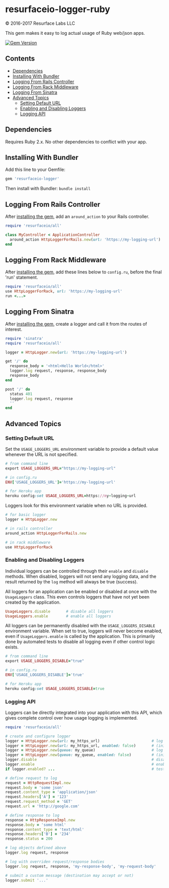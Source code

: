 # resurfaceio-logger-ruby
&copy; 2016-2017 Resurface Labs LLC

This gem makes it easy to log actual usage of Ruby web/json apps.

[![Gem Version](https://badge.fury.io/rb/resurfaceio-logger.svg)](https://badge.fury.io/rb/resurfaceio-logger)

## Contents

<ul>
<li><a href="#dependencies">Dependencies</a></li>
<li><a href="#installing_with_bundler">Installing With Bundler</a></li>
<li><a href="#logging_from_rails_controller">Logging From Rails Controller</a></li>
<li><a href="#logging_from_rack_middleware">Logging From Rack Middleware</a></li>
<li><a href="#logging_from_sinatra">Logging From Sinatra</a></li>
<li><a href="#advanced_topics">Advanced Topics</a><ul>
<li><a href="#setting_default_url">Setting Default URL</a></li>
<li><a href="#enabling_and_disabling">Enabling and Disabling Loggers</a></li>
<li><a href="#logging_api">Logging API</a></li>
</ul></li>
</ul>

<a name="dependencies"/>

## Dependencies

Requires Ruby 2.x. No other dependencies to conflict with your app.

<a name="installing_with_bundler"/>

## Installing With Bundler

Add this line to your Gemfile:

```ruby
gem 'resurfaceio-logger'
```

Then install with Bundler: `bundle install`

<a name="logging_from_rails_controller"/>

## Logging From Rails Controller

After <a href="#installing_with_bundler">installing the gem</a>, add an `around_action` to your Rails controller.

```ruby
require 'resurfaceio/all'

class MyController < ApplicationController
  around_action HttpLoggerForRails.new(url: 'https://my-logging-url')
end
```

<a name="logging_from_rack_middleware"/>

## Logging From Rack Middleware

After <a href="#installing_with_bundler">installing the gem</a>, add these lines below to `config.ru`, before the final
'run' statement.

```ruby
require 'resurfaceio/all'
use HttpLoggerForRack, url: 'https://my-logging-url'
run <...>
```

<a name="logging_from_sinatra"/>

## Logging From Sinatra

After <a href="#installing_with_bundler">installing the gem</a>, create a logger and call it from the routes of interest.

```ruby
require 'sinatra'
require 'resurfaceio/all'

logger = HttpLogger.new(url: 'https://my-logging-url')

get '/' do
  response_body = '<html>Hello World</html>'
  logger.log request, response, response_body
  response_body
end

post '/' do
  status 401
  logger.log request, response
  ''
end
```

<a name="advanced_topics"/>

## Advanced Topics

<a name="setting_default_url"/>

### Setting Default URL

Set the `USAGE_LOGGERS_URL` environment variable to provide a default value whenever the URL is not specified.

```ruby
# from command line
export USAGE_LOGGERS_URL="https://my-logging-url"

# in config.ru
ENV['USAGE_LOGGERS_URL']='https://my-logging-url'

# for Heroku app
heroku config:set USAGE_LOGGERS_URL=https://my-logging-url
```

Loggers look for this environment variable when no URL is provided.

```ruby
# for basic logger
logger = HttpLogger.new

# in rails controller
around_action HttpLoggerForRails.new

# in rack middleware
use HttpLoggerForRack
```

<a name="enabling_and_disabling"/>

### Enabling and Disabling Loggers

Individual loggers can be controlled through their `enable` and `disable` methods. When disabled, loggers will
not send any logging data, and the result returned by the `log` method will always be true (success).

All loggers for an application can be enabled or disabled at once with the `UsageLoggers` class. This even controls
loggers that have not yet been created by the application.

```ruby
UsageLoggers.disable       # disable all loggers
UsageLoggers.enable        # enable all loggers
```

All loggers can be permanently disabled with the `USAGE_LOGGERS_DISABLE` environment variable. When set to true,
loggers will never become enabled, even if `UsageLoggers.enable` is called by the application. This is primarily 
done by automated tests to disable all logging even if other control logic exists. 

```ruby
# from command line
export USAGE_LOGGERS_DISABLE="true"

# in config.ru
ENV['USAGE_LOGGERS_DISABLE']='true'

# for Heroku app
heroku config:set USAGE_LOGGERS_DISABLE=true
```

<a name="logging_api"/>

### Logging API

Loggers can be directly integrated into your application with this API, which gives complete control over how
usage logging is implemented.

```ruby
require 'resurfaceio/all'

# create and configure logger
logger = HttpLogger.new(url: my_https_url)                       # log to remote url
logger = HttpLogger.new(url: my_https_url, enabled: false)       # (initially disabled)
logger = HttpLogger.new(queue: my_queue)                         # log to appendable list
logger = HttpLogger.new(queue: my_queue, enabled: false)         # (initially disabled)
logger.disable                                                   # disable this logger
logger.enable                                                    # enable this logger
if logger.enabled? ...                                           # test if this enabled

# define request to log
request = HttpRequestImpl.new
request.body = 'some json'
request.content_type = 'application/json'
request.headers['A'] = '123'
request.request_method = 'GET'
request.url = 'http://google.com'

# define response to log
response = HttpResponseImpl.new
response.body = 'some html'
response.content_type = 'text/html'
response.headers['B'] = '234'
response.status = 200

# log objects defined above
logger.log request, response

# log with overriden request/response bodies
logger.log request, response, 'my-response-body', 'my-request-body'

# submit a custom message (destination may accept or not)
logger.submit '...'
```
